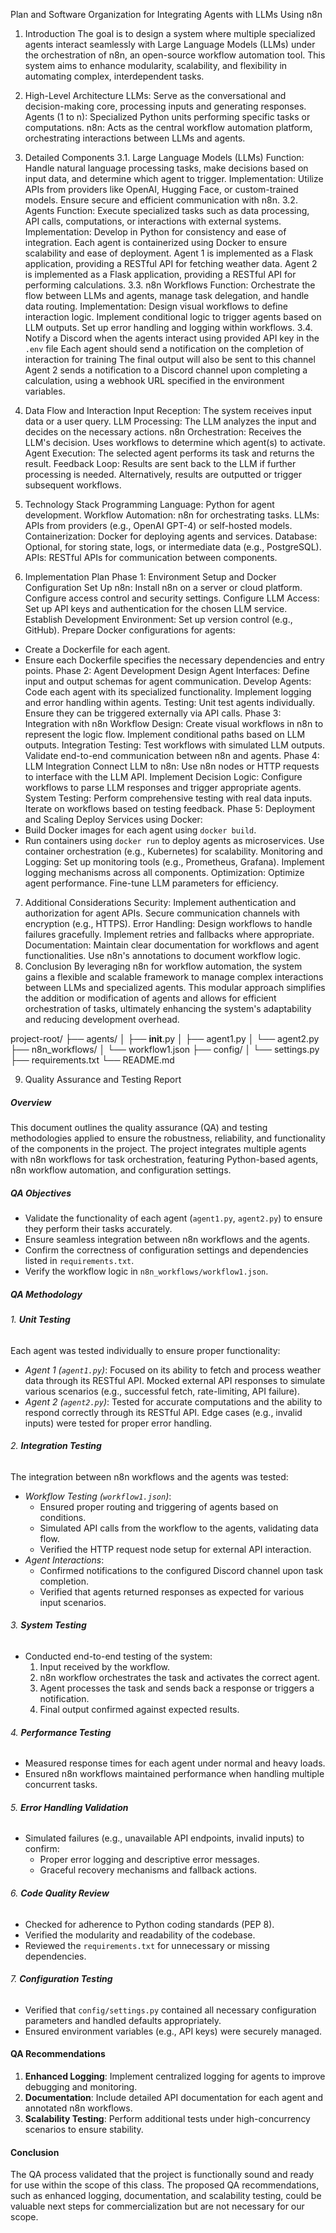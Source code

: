 Plan and Software Organization for Integrating Agents with LLMs Using n8n

1. Introduction
The goal is to design a system where multiple specialized agents interact seamlessly with Large Language Models (LLMs) under the orchestration of n8n, an open-source workflow automation tool. This system aims to enhance modularity, scalability, and flexibility in automating complex, interdependent tasks.

2. High-Level Architecture
LLMs: Serve as the conversational and decision-making core, processing inputs and generating responses.
Agents (1 to n): Specialized Python units performing specific tasks or computations.
n8n: Acts as the central workflow automation platform, orchestrating interactions between LLMs and agents.
3. Detailed Components
3.1. Large Language Models (LLMs)
Function: Handle natural language processing tasks, make decisions based on input data, and determine which agent to trigger.
Implementation:
Utilize APIs from providers like OpenAI, Hugging Face, or custom-trained models.
Ensure secure and efficient communication with n8n.
3.2. Agents
Function: Execute specialized tasks such as data processing, API calls, computations, or interactions with external systems.
Implementation:
Develop in Python for consistency and ease of integration.
Each agent is containerized using Docker to ensure scalability and ease of deployment.
Agent 1 is implemented as a Flask application, providing a RESTful API for fetching weather data.
Agent 2 is implemented as a Flask application, providing a RESTful API for performing calculations.
3.3. n8n Workflows
Function: Orchestrate the flow between LLMs and agents, manage task delegation, and handle data routing.
Implementation:
Design visual workflows to define interaction logic.
Implement conditional logic to trigger agents based on LLM outputs.
Set up error handling and logging within workflows.
3.4. Notify a Discord when the agents interact using provided API key in the `.env` file 
Each agent should send a notification on the completion of interaction for training
The final output will also be sent to this channel
Agent 2 sends a notification to a Discord channel upon completing a calculation, using a webhook URL specified in the environment variables.
4. Data Flow and Interaction
Input Reception: The system receives input data or a user query.
LLM Processing: The LLM analyzes the input and decides on the necessary actions.
n8n Orchestration:
Receives the LLM's decision.
Uses workflows to determine which agent(s) to activate.
Agent Execution: The selected agent performs its task and returns the result.
Feedback Loop:
Results are sent back to the LLM if further processing is needed.
Alternatively, results are outputted or trigger subsequent workflows.
5. Technology Stack
Programming Language: Python for agent development.
Workflow Automation: n8n for orchestrating tasks.
LLMs: APIs from providers (e.g., OpenAI GPT-4) or self-hosted models.
Containerization: Docker for deploying agents and services.
Database: Optional, for storing state, logs, or intermediate data (e.g., PostgreSQL).
APIs: RESTful APIs for communication between components.
6. Implementation Plan
Phase 1: Environment Setup and Docker Configuration
Set Up n8n:
Install n8n on a server or cloud platform.
Configure access control and security settings.
Configure LLM Access:
Set up API keys and authentication for the chosen LLM service.
Establish Development Environment:
Set up version control (e.g., GitHub).
Prepare Docker configurations for agents:
- Create a Dockerfile for each agent.
- Ensure each Dockerfile specifies the necessary dependencies and entry points.
Phase 2: Agent Development
Design Agent Interfaces:
Define input and output schemas for agent communication.
Develop Agents:
Code each agent with its specialized functionality.
Implement logging and error handling within agents.
Testing:
Unit test agents individually.
Ensure they can be triggered externally via API calls.
Phase 3: Integration with n8n
Workflow Design:
Create visual workflows in n8n to represent the logic flow.
Implement conditional paths based on LLM outputs.
Integration Testing:
Test workflows with simulated LLM outputs.
Validate end-to-end communication between n8n and agents.
Phase 4: LLM Integration
Connect LLM to n8n:
Use n8n nodes or HTTP requests to interface with the LLM API.
Implement Decision Logic:
Configure workflows to parse LLM responses and trigger appropriate agents.
System Testing:
Perform comprehensive testing with real data inputs.
Iterate on workflows based on testing feedback.
Phase 5: Deployment and Scaling
Deploy Services using Docker:
- Build Docker images for each agent using `docker build`.
- Run containers using `docker run` to deploy agents as microservices.
Use container orchestration (e.g., Kubernetes) for scalability.
Monitoring and Logging:
Set up monitoring tools (e.g., Prometheus, Grafana).
Implement logging mechanisms across all components.
Optimization:
Optimize agent performance.
Fine-tune LLM parameters for efficiency.
7. Additional Considerations
Security:
Implement authentication and authorization for agent APIs.
Secure communication channels with encryption (e.g., HTTPS).
Error Handling:
Design workflows to handle failures gracefully.
Implement retries and fallbacks where appropriate.
Documentation:
Maintain clear documentation for workflows and agent functionalities.
Use n8n's annotations to document workflow logic.
8. Conclusion
By leveraging n8n for workflow automation, the system gains a flexible and scalable framework to manage complex interactions between LLMs and specialized agents. This modular approach simplifies the addition or modification of agents and allows for efficient orchestration of tasks, ultimately enhancing the system's adaptability and reducing development overhead.


project-root/
├── agents/
│   ├── __init__.py
│   ├── agent1.py
│   └── agent2.py
├── n8n_workflows/
│   └── workflow1.json
├── config/
│   └── settings.py
├── requirements.txt
└── README.md


9. Quality Assurance and Testing Report

##### Overview
This document outlines the quality assurance (QA) and testing methodologies applied to ensure the robustness, reliability, and functionality of the components in the project. The project integrates multiple agents with n8n workflows for task orchestration, featuring Python-based agents, n8n workflow automation, and configuration settings.

##### QA Objectives
- Validate the functionality of each agent (`agent1.py`, `agent2.py`) to ensure they perform their tasks accurately.
- Ensure seamless integration between n8n workflows and the agents.
- Confirm the correctness of configuration settings and dependencies listed in `requirements.txt`.
- Verify the workflow logic in `n8n_workflows/workflow1.json`.

##### QA Methodology

###### 1. **Unit Testing**
Each agent was tested individually to ensure proper functionality:
- *Agent 1 (`agent1.py`)*: Focused on its ability to fetch and process weather data through its RESTful API. Mocked external API responses to simulate various scenarios (e.g., successful fetch, rate-limiting, API failure).
- *Agent 2 (`agent2.py`)*: Tested for accurate computations and the ability to respond correctly through its RESTful API. Edge cases (e.g., invalid inputs) were tested for proper error handling.

###### 2. **Integration Testing**
The integration between n8n workflows and the agents was tested:
- *Workflow Testing (`workflow1.json`)*:
  - Ensured proper routing and triggering of agents based on conditions.
  - Simulated API calls from the workflow to the agents, validating data flow.
  - Verified the HTTP request node setup for external API interaction.
- *Agent Interactions*:
  - Confirmed notifications to the configured Discord channel upon task completion.
  - Verified that agents returned responses as expected for various input scenarios.

###### 3. **System Testing**
- Conducted end-to-end testing of the system:
  1. Input received by the workflow.
  2. n8n workflow orchestrates the task and activates the correct agent.
  3. Agent processes the task and sends back a response or triggers a notification.
  4. Final output confirmed against expected results.

###### 4. **Performance Testing**
- Measured response times for each agent under normal and heavy loads.
- Ensured n8n workflows maintained performance when handling multiple concurrent tasks.

###### 5. **Error Handling Validation**
- Simulated failures (e.g., unavailable API endpoints, invalid inputs) to confirm:
  - Proper error logging and descriptive error messages.
  - Graceful recovery mechanisms and fallback actions.

###### 6. **Code Quality Review**
- Checked for adherence to Python coding standards (PEP 8).
- Verified the modularity and readability of the codebase.
- Reviewed the `requirements.txt` for unnecessary or missing dependencies.

###### 7. **Configuration Testing**
- Verified that `config/settings.py` contained all necessary configuration parameters and handled defaults appropriately.
- Ensured environment variables (e.g., API keys) were securely managed.

#### QA Recommendations
1. **Enhanced Logging**: Implement centralized logging for agents to improve debugging and monitoring.
2. **Documentation**: Include detailed API documentation for each agent and annotated n8n workflows.
3. **Scalability Testing**: Perform additional tests under high-concurrency scenarios to ensure stability.

#### Conclusion
The QA process validated that the project is functionally sound and ready for use within the scope of this class. The proposed QA recommendations, such as enhanced logging, documentation, and scalability testing, could be valuable next steps for commercialization but are not necessary for our scope.
